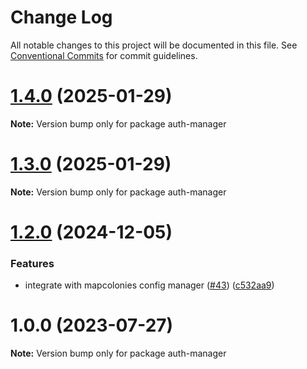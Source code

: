 # Change Log

All notable changes to this project will be documented in this file.
See [Conventional Commits](https://conventionalcommits.org) for commit guidelines.

# [1.4.0](https://github.com/MapColonies/opa-la/compare/v1.2.0...v1.4.0) (2025-01-29)

**Note:** Version bump only for package auth-manager





# [1.3.0](https://github.com/MapColonies/opa-la/compare/v1.2.0...v1.3.0) (2025-01-29)

**Note:** Version bump only for package auth-manager





# [1.2.0](https://github.com/MapColonies/opa-la/compare/v1.1.0...v1.2.0) (2024-12-05)


### Features

* integrate with mapcolonies config manager ([#43](https://github.com/MapColonies/opa-la/issues/43)) ([c532aa9](https://github.com/MapColonies/opa-la/commit/c532aa9c1fcad5644a04a7c4cf551454a2c8106d))





# 1.0.0 (2023-07-27)

**Note:** Version bump only for package auth-manager
